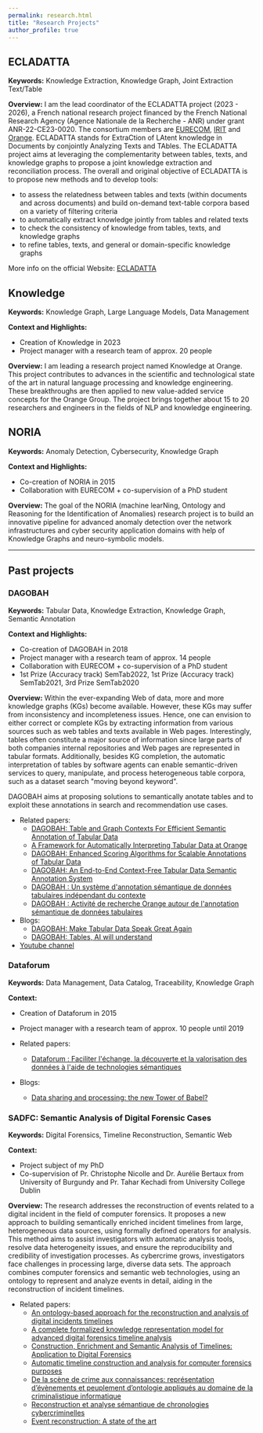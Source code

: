 ```yaml
---
permalink: research.html
title: "Research Projects"
author_profile: true
---
```


<a name="ecladatta"></a> 
## ECLADATTA 
**Keywords:** Knowledge Extraction, Knowledge Graph, Joint Extraction Text/Table

**Overview:** 
I am the lead coordinator of the ECLADATTA project (2023 - 2026), a French national research project financed by the French National Research Agency (Agence Nationale de la Recherche - ANR) under grant ANR-22-CE23-0020.
The consortium members are [EURECOM](https://www.eurecom.fr/), [IRIT](https://www.irit.fr/en/home/) and [Orange](https://hellofuture.orange.com/en/).
ECLADATTA stands for ExtraCtion of LAtent knowledge in Documents by conjointly Analyzing Texts and TAbles.
The ECLADATTA project aims at leveraging the complementarity between tables, texts, and knowledge graphs to propose a joint knowledge extraction and reconciliation process. The overall and original objective of ECLADATTA is to propose new methods and to develop tools:
* to assess the relatedness between tables and texts (within documents and across documents) and build on-demand text-table corpora based on a variety of filtering criteria
* to automatically extract knowledge jointly from tables and related texts
* to check the consistency of knowledge from tables, texts, and knowledge graphs
* to refine tables, texts, and general or domain-specific knowledge graphs

More info on the official Website: [ECLADATTA](https://ecladatta.github.io/)


<a name="knowledge"></a> 
## Knowledge
**Keywords:** Knowledge Graph, Large Language Models, Data Management

**Context and Highlights:**
* Creation of Knowledge in 2023
* Project manager with a research team of approx. 20 people

**Overview:** 
I am leading a research project named Knowledge at Orange. This project contributes to advances in the scientific and technological state of the art in natural language processing and knowledge engineering. These breakthroughs are then applied to new value-added service concepts for the Orange Group. The project brings together about 15 to 20 researchers and engineers in the fields of NLP and knowledge engineering.


<a name="noria"></a> 
## NORIA
**Keywords:** Anomaly Detection, Cybersecurity, Knowledge Graph

**Context and Highlights:**
* Co-creation of NORIA in 2015
* Collaboration with EURECOM + co-supervision of a PhD student

**Overview:** 
The goal of the NORIA (machine learNing, Ontology and Reasoning for the Identification of Anomalies) research project is to build an innovative pipeline for advanced anomaly detection over the network infrastructures and cyber security application domains with help of Knowledge Graphs and neuro-symbolic models.

---

## Past projects

<a name="dagobah"></a> 
### DAGOBAH
**Keywords:** Tabular Data, Knowledge Extraction, Knowledge Graph, Semantic Annotation

**Context and Highlights:**
* Co-creation of DAGOBAH in 2018
* Project manager with a research team of approx. 14 people
* Collaboration with EURECOM + co-supervision of a PhD student
* 1st Prize (Accuracy track) SemTab2022, 1st Prize (Accuracy track) SemTab2021, 3rd Prize SemTab2020

**Overview:** 
Within the ever-expanding Web of data, more and more knowledge graphs (KGs) become available. 
However, these KGs may suffer from inconsistency and incompleteness issues. 
Hence, one can envision to either correct or complete KGs by extracting information from various sources such as web tables and texts available in Web pages. 
Interestingly, tables often constitute a major source of information since large parts of both companies internal repositories and Web pages are represented in tabular formats. 
Additionally, besides KG completion, the automatic interpretation of tables by software agents can enable semantic-driven services to query, manipulate, and process heterogeneous table corpora, such as a dataset search "moving beyond keyword".

DAGOBAH aims at proposing solutions to semantically anotate tables and to exploit these annotations in search and recommendation use cases. 

* Related papers: 
  * <a href="https://yoanchabot.github.io/publications#iswc_2021_b">DAGOBAH: Table and Graph Contexts For Efficient Semantic Annotation of Tabular Data</a>
  * <a href="https://yoanchabot.github.io/publications#iswc_2021_a">A Framework for Automatically Interpreting Tabular Data at Orange</a>
  * <a href="https://yoanchabot.github.io/publications#iswc_2020">DAGOBAH: Enhanced Scoring Algorithms for Scalable Annotations of Tabular Data</a>
  * <a href="https://yoanchabot.github.io/publications#iswc_2019">DAGOBAH: An End-to-End Context-Free Tabular Data Semantic Annotation System</a>
  * <a href="https://yoanchabot.github.io/publications#ic_2020">DAGOBAH : Un système d'annotation sémantique de données tabulaires indépendant du contexte</a>
  * <a href="https://yoanchabot.github.io/publications#egc_2021">DAGOBAH : Activité de recherche Orange autour de l'annotation sémantique de données tabulaires</a>
* Blogs:
  * <a href="https://yoanchabot.github.io/publications#imtech_2020">DAGOBAH: Make Tabular Data Speak Great Again</a>
  * <a href="https://yoanchabot.github.io/publications#hello_future_2020a">DAGOBAH: Tables, AI will understand</a> 
* <a href="https://www.youtube.com/channel/UC30pJdIBeskw5fmIBqsn6ZA">Youtube channel</a>


<a name="dataforum"></a> 
### Dataforum
**Keywords:** Data Management, Data Catalog, Traceability, Knowledge Graph

**Context:** 
* Creation of Dataforum in 2015
* Project manager with a research team of approx. 10 people until 2019

* Related papers: 
  * <a href="https://yoanchabot.github.io/publications#egc_2019">Dataforum : Faciliter l'échange, la découverte et la valorisation des données à l'aide de technologies sémantiques</a>
* Blogs:
  * <a href="https://yoanchabot.github.io/publications#hello_future_2020b">Data sharing and processing: the new Tower of Babel?</a>


<a name="sadfc"></a> 
### SADFC: Semantic Analysis of Digital Forensic Cases
**Keywords:** Digital Forensics, Timeline Reconstruction, Semantic Web

**Context:**
* Project subject of my PhD 
* Co-supervision of Pr. Christophe Nicolle and Dr. Aurélie Bertaux from University of Burgundy and Pr. Tahar Kechadi from University College Dublin

**Overview:**
The research addresses the reconstruction of events related to a digital incident in the field of computer forensics. It proposes a new approach to building semantically enriched incident timelines from large, heterogeneous data sources, using formally defined operators for analysis. This method aims to assist investigators with automatic analysis tools, resolve data heterogeneity issues, and ensure the reproducibility and credibility of investigation processes. As cybercrime grows, investigators face challenges in processing large, diverse data sets. The approach combines computer forensics and semantic web technologies, using an ontology to represent and analyze events in detail, aiding in the reconstruction of incident timelines.

* Related papers: 
  * <a href="https://yoanchabot.github.io/publications#digital_investigation_2015">An ontology-based approach for the reconstruction and analysis of digital incidents timelines</a>
  * <a href="https://yoanchabot.github.io/publications#digital_investigation_2014">A complete formalized knowledge representation model for advanced digital forensics timeline analysis</a>
  * <a href="https://yoanchabot.github.io/publications#thesis_2015">Construction, Enrichment and Semantic Analysis of Timelines: Application to Digital Forensics</a>
  * <a href="https://yoanchabot.github.io/publications#eisic_2014">Automatic timeline construction and analysis for computer forensics purposes</a>
  * <a href="https://yoanchabot.github.io/publications#egc_2015">De la scène de crime aux connaissances: représentation d’évènements et peuplement d’ontologie appliqués au domaine de la criminalistique informatique</a>
  * <a href="https://yoanchabot.github.io/publications#egc_2014">Reconstruction et analyse sémantique de chronologies cybercriminelles</a>
  * <a href="https://yoanchabot.github.io/publications#igi_2015a">Event reconstruction: A state of the art</a>
